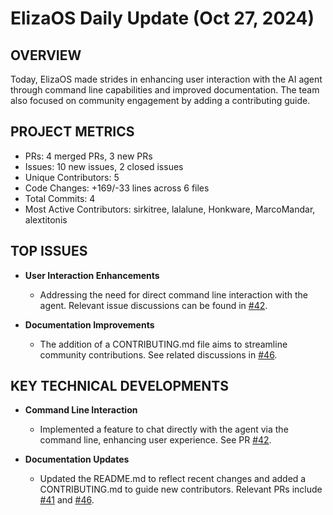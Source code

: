 # ElizaOS Daily Update (Oct 27, 2024)

## OVERVIEW 
Today, ElizaOS made strides in enhancing user interaction with the AI agent through command line capabilities and improved documentation. The team also focused on community engagement by adding a contributing guide.

## PROJECT METRICS
- PRs: 4 merged PRs, 3 new PRs
- Issues: 10 new issues, 2 closed issues
- Unique Contributors: 5
- Code Changes: +169/-33 lines across 6 files
- Total Commits: 4
- Most Active Contributors: sirkitree, lalalune, Honkware, MarcoMandar, alextitonis

## TOP ISSUES
- **User Interaction Enhancements**
  - Addressing the need for direct command line interaction with the agent. Relevant issue discussions can be found in [#42](https://github.com/elizaos/eliza/issues/42).

- **Documentation Improvements**
  - The addition of a CONTRIBUTING.md file aims to streamline community contributions. See related discussions in [#46](https://github.com/elizaos/eliza/issues/46).

## KEY TECHNICAL DEVELOPMENTS
- **Command Line Interaction**
  - Implemented a feature to chat directly with the agent via the command line, enhancing user experience. See PR [#42](https://github.com/elizaos/eliza/pull/42).

- **Documentation Updates**
  - Updated the README.md to reflect recent changes and added a CONTRIBUTING.md to guide new contributors. Relevant PRs include [#41](https://github.com/elizaos/eliza/pull/41) and [#46](https://github.com/elizaos/eliza/pull/46).